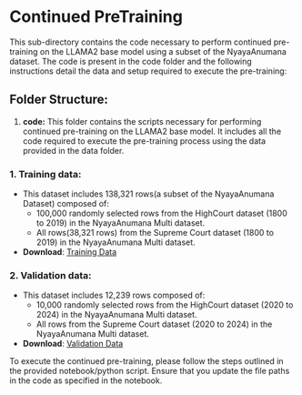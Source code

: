 # Continued PreTraining
This sub-directory contains the code necessary to perform continued pre-training on the LLAMA2 base model using a subset of the NyayaAnumana dataset. The code is present in the code folder and the following instructions detail the data and setup required to execute the pre-training:

## Folder Structure:
1. **code:** This folder contains the scripts necessary for performing continued pre-training on the LLAMA2 base model. It includes all the code required to execute the pre-training process using the data provided in the data folder.

### 1. Training data: 
- This dataset includes 138,321 rows(a subset of the NyayaAnumana Dataset) composed of:
  * 100,000 randomly selected rows from the HighCourt dataset (1800 to 2019) in the NyayaAnumana Multi dataset.
  * All rows(38,321 rows) from the Supreme Court dataset (1800 to 2019) in the NyayaAnumana Multi dataset.
- **Download**: [Training Data](https://huggingface.co/datasets/L-NLProc/InLegalLlama-training-data/tree/main/For%20CPT)
### 2. Validation data: 
- This dataset includes 12,239 rows composed of:
  * 10,000 randomly selected rows from the HighCourt dataset (2020 to 2024) in the NyayaAnumana Multi dataset.
  * All rows from the Supreme Court dataset (2020 to 2024) in the NyayaAnumana Multi dataset.
- **Download**: [Validation Data](https://huggingface.co/datasets/L-NLProc/InLegalLlama-training-data/tree/main/For%20CPT)

To execute the continued pre-training, please follow the steps outlined in the provided notebook/python script. Ensure that you update the file paths in the code as specified in the notebook.
